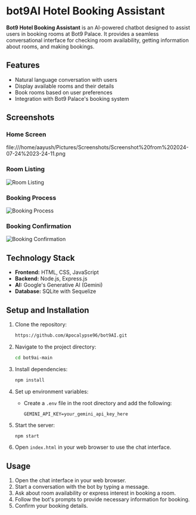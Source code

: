 # bot9AI Hotel Booking Assistant

**Bot9 Hotel Booking Assistant** is an AI-powered chatbot designed to assist users in booking rooms at Bot9 Palace. It provides a seamless conversational interface for checking room availability, getting information about rooms, and making bookings.

## Features
- Natural language conversation with users
- Display available rooms and their details
- Book rooms based on user preferences
- Integration with Bot9 Palace's booking system

## Screenshots
### Home Screen
file:///home/aayush/Pictures/Screenshots/Screenshot%20from%202024-07-24%2023-24-11.png

### Room Listing
![Room Listing](path_to_room_listing_screenshot)

### Booking Process
![Booking Process](path_to_booking_process_screenshot)

### Booking Confirmation
![Booking Confirmation](path_to_booking_confirmation_screenshot)



## Technology Stack
- **Frontend:** HTML, CSS, JavaScript
- **Backend:** Node.js, Express.js
- **AI:** Google's Generative AI (Gemini)
- **Database:** SQLite with Sequelize

## Setup and Installation

1. Clone the repository:
    ```bash
    https://github.com/Apocalypse96/bot9AI.git
    ```

2. Navigate to the project directory:
    ```bash
    cd bot9ai-main
    ```

3. Install dependencies:
    ```bash
    npm install
    ```

4. Set up environment variables:
    - Create a `.env` file in the root directory and add the following:
      ```
      GEMINI_API_KEY=your_gemini_api_key_here
      ```

5. Start the server:
    ```bash
    npm start
    ```

6. Open `index.html` in your web browser to use the chat interface.

## Usage

1. Open the chat interface in your web browser.
2. Start a conversation with the bot by typing a message.
3. Ask about room availability or express interest in booking a room.
4. Follow the bot's prompts to provide necessary information for booking.
5. Confirm your booking details.
